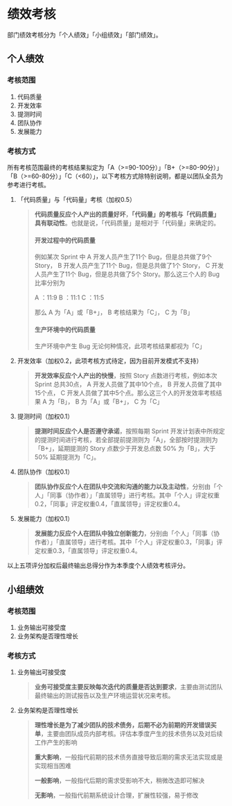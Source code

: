 # 绩效考核

部门绩效考核分为「个人绩效」「小组绩效」「部门绩效」。

## 个人绩效

### 考核范围

1. 代码质量
2. 开发效率
3. 提测时间
4. 团队协作
5. 发展能力

### 考核方式

所有考核范围最终的考核结果拟定为「A（>=90-100分）」「B+（>=80-90分）」「B（>=60-80分）」「C（<60）」，以下考核方式除特别说明，都是以团队全员为参考进行考核。

1. 「代码质量」与「代码量」考核（加权0.5）

	> **代码质量反应个人产出的质量好坏**，**「代码量」的考核与「代码质量」具有联动性**。也就是说，「代码质量」是相对于「代码量」来确定的。
	> 
	> #### 开发过程中的代码质量
	> 
	> 例如某次 Sprint 中 A 开发人员产生了11个 Bug，但是总共做了9个 Story， B 开发人员产生了11个 Bug，但是总共做了1个 Story， C 开发人员产生了11个 Bug，但是总共做了5个 Story。那么这三个人的 Bug 比率分别为
	> 
	>  A ：11:9
	>  B ：11:1
	>  C ：11:5
	> 
	> 那么 A 为「A」或「B+」， B 考核结果为「C」， C 为「B」
	> 
	> #### 生产环境中的代码质量
	> 
	> 生产环境中产生 Bug 无论何种情况，此项考核结果都视为「C」

2. 开发效率（加权0.2，此项考核方式待定，因为目前开发模式不支持）

	> **开发效率反应个人产出的快慢**，按照 Story 点数进行考核，例如本次 Sprint 总共30点， A 开发人员做了其中10个点， B 开发人员做了其中15个点， C 开发人员做了其中5个点。那么这三个人的开发效率考核结果 A 为「B」， B 为「A」或「B+」， C 为「C」

3. 提测时间（加权0.1）

	> **提测时间反应个人是否遵守承诺**，按照每期 Sprint 开发计划表中所规定的提测时间进行考核，若全部提前提测则为「A」，全部按时提测则为「B+」，延期提测的 Story 点数少于开发总点数 50% 为「B」，大于 50% 延期提测为「C」。

4. 团队协作（加权0.1）

	> **团队协作反应个人在团队中交流和沟通的能力以及主动性**，分别由「个人」「同事（协作者）」「直属领导」进行考核。其中「个人」评定权重0.2，「同事」评定权重0.4，「直属领导」评定权重0.4。
	
5. 发展能力（加权0.1）

	> **发展能力反应个人在团队中独立创新能力**，分别由「个人」「同事（协作者）」「直属领导」进行考核。其中「个人」评定权重0.3，「同事」评定权重0.3，「直属领导」评定权重0.4。

以上五项评分加权后最终输出总得分作为本季度个人绩效考核评分。

## 小组绩效

### 考核范围

1. 业务输出可接受度
2. 业务架构是否理性增长

### 考核方式

1. 业务输出可接受度

	> **业务可接受度主要反映每次迭代的质量是否达到要求**，主要由测试团队最终输出的测试报告以及生产环境运营状况来考核。
	
2. 业务架构是否理性增长

	> **理性增长是为了减少团队的技术债务，后期不必为前期的开发错误买单**，主要由团队成员内部考核。评估本季度产生的技术债务以及对后续工作产生的影响
	> 
	> **重大影响**，一般指代前期的技术债务直接导致后期的需求无法实现或是实现相当困难
	>
	> **一般影响**，一般指代后期的需求受影响不大，稍微改造即可解决
	>
	> **无影响**，一般指代前期系统设计合理，扩展性较强，易于修改



